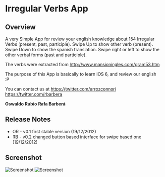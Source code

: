 # Irregular Verbs App
## Overview
A very Simple App for review your english knowledge about 154 Irregular Verbs (present, past, participle). 
Swipe Up to show other verb (present). Swipe Down to show the spanish translation. Swipe right or left to show the other verbal forms (past and participle).

The verbs were extracted from <http://www.mansioningles.com/gram53.htm>

The purpose of this App is basically to learn iOS 6, and review our english :P

You can contact us at
<https://twitter.com/arrozconnori>
<https://twitter.com/rbarbera>

**Oswaldo Rubio**
**Rafa Barberá**

## Release Notes

* OR - v0.1 first stable version (19/12/2012)
* RB - v0.2 changed button based interface for swipe based one (19/12/2012) 

## Screenshot
![Screenshot](https://github.com/rbarbera/irregularverbs/blob/master/screenshot.png?raw=true)
![Screenshot](https://github.com/rbarbera/irregularverbs/blob/master/screenshot_touch.png?raw=true)

